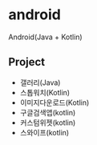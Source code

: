 # android
Android(Java + Kotlin)

## Project
- 갤러리(Java)
- 스톱워치(Kotlin)
- 이미지다운로드(Kotlin)
- 구글검색앱(kotlin)
- 커스텀위젯(kotlin)
- 스와이프(kotlin)
